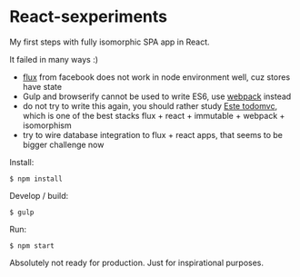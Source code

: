 # React-sexperiments
My first steps with fully isomorphic SPA app in React.

It failed in many ways :)
- [flux](https://github.com/facebook/flux) from facebook does not work in node environment well, cuz stores have state
- Gulp and browserify cannot be used to write ES6, use [webpack](https://github.com/webpack/webpack) instead
- do not try to write this again, you should rather study [Este todomvc](https://github.com/steida/este-todomvc), 
which is one of the best stacks flux + react + immutable + webpack + isomorphism 
- try to wire database integration to flux + react apps, that seems to be bigger challenge now

Install:
```
$ npm install
```

Develop / build:
```
$ gulp
```

Run:
```
$ npm start
```

Absolutely not ready for production. Just for inspirational purposes.
